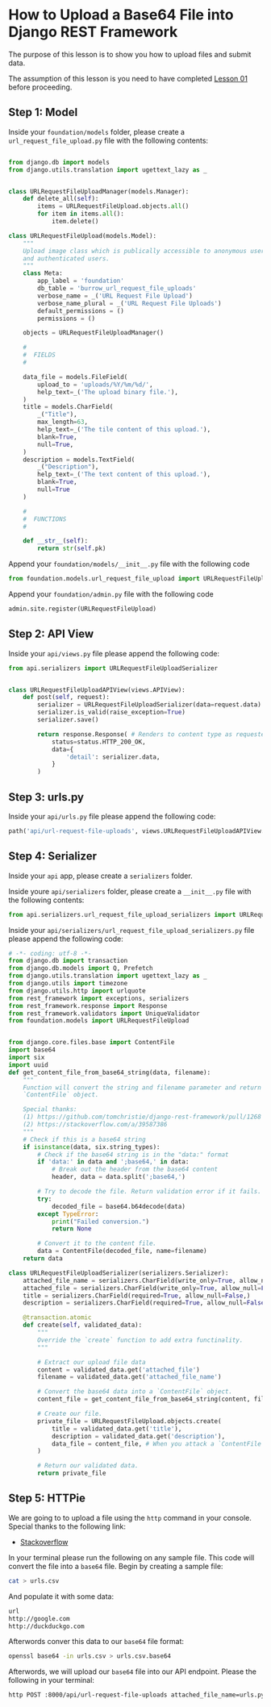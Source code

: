 # How to Upload a Base64 File into Django REST Framework

The purpose of this lesson is to show you how to upload files and submit data.

The assumption of this lesson is you need to have completed [Lesson 01](https://github.com/bci-innovation-labs/drf-tutorials-bartmika/blob/master/Lesson_01.md) before proceeding.

## Step 1: Model

Inside your ``foundation/models`` folder, please create a ``url_request_file_upload.py`` file with the following contents:

```python

from django.db import models
from django.utils.translation import ugettext_lazy as _


class URLRequestFileUploadManager(models.Manager):
    def delete_all(self):
        items = URLRequestFileUpload.objects.all()
        for item in items.all():
            item.delete()

class URLRequestFileUpload(models.Model):
    """
    Upload image class which is publically accessible to anonymous users
    and authenticated users.
    """
    class Meta:
        app_label = 'foundation'
        db_table = 'burrow_url_request_file_uploads'
        verbose_name = _('URL Request File Upload')
        verbose_name_plural = _('URL Request File Uploads')
        default_permissions = ()
        permissions = ()

    objects = URLRequestFileUploadManager()

    #
    #  FIELDS
    #

    data_file = models.FileField(
        upload_to = 'uploads/%Y/%m/%d/',
        help_text=_('The upload binary file.'),
    )
    title = models.CharField(
        _("Title"),
        max_length=63,
        help_text=_('The tile content of this upload.'),
        blank=True,
        null=True,
    )
    description = models.TextField(
        _("Description"),
        help_text=_('The text content of this upload.'),
        blank=True,
        null=True
    )

    #
    #  FUNCTIONS
    #

    def __str__(self):
        return str(self.pk)
```

Append your ``foundation/models/__init__.py`` file with the following code

```python
from foundation.models.url_request_file_upload import URLRequestFileUpload
```

Append your ``foundation/admin.py`` file with the following code

```python
admin.site.register(URLRequestFileUpload)
```


## Step 2: API View

Inside your ``api/views.py`` file please append the following code:

```python
from api.serializers import URLRequestFileUploadSerializer


class URLRequestFileUploadAPIView(views.APIView):
    def post(self, request):
        serializer = URLRequestFileUploadSerializer(data=request.data)
        serializer.is_valid(raise_exception=True)
        serializer.save()

        return response.Response( # Renders to content type as requested by the client.
            status=status.HTTP_200_OK,
            data={
                'detail': serializer.data,
            }
        )
```


## Step 3: urls.py

Inside your ``api/urls.py`` file please append the following code:

```python
path('api/url-request-file-uploads', views.URLRequestFileUploadAPIView.as_view()),
```


## Step 4: Serializer

Inside your ``api`` app, please create a ``serializers`` folder.

Inside youre ``api/serializers`` folder, please create a ``__init__.py`` file with the following contents:

```python
from api.serializers.url_request_file_upload_serializers import URLRequestFileUploadSerializer
```

Inside your ``api/serializers/url_request_file_upload_serializers.py`` file please append the following code:

```python
# -*- coding: utf-8 -*-
from django.db import transaction
from django.db.models import Q, Prefetch
from django.utils.translation import ugettext_lazy as _
from django.utils import timezone
from django.utils.http import urlquote
from rest_framework import exceptions, serializers
from rest_framework.response import Response
from rest_framework.validators import UniqueValidator
from foundation.models import URLRequestFileUpload


from django.core.files.base import ContentFile
import base64
import six
import uuid
def get_content_file_from_base64_string(data, filename):
    """
    Function will convert the string and filename parameter and return a
    `ContentFile` object.

    Special thanks:
    (1) https://github.com/tomchristie/django-rest-framework/pull/1268
    (2) https://stackoverflow.com/a/39587386
    """
    # Check if this is a base64 string
    if isinstance(data, six.string_types):
        # Check if the base64 string is in the "data:" format
        if 'data:' in data and ';base64,' in data:
            # Break out the header from the base64 content
            header, data = data.split(';base64,')

        # Try to decode the file. Return validation error if it fails.
        try:
            decoded_file = base64.b64decode(data)
        except TypeError:
            print("Failed conversion.")
            return None

        # Convert it to the content file.
        data = ContentFile(decoded_file, name=filename)
    return data

class URLRequestFileUploadSerializer(serializers.Serializer):
    attached_file_name = serializers.CharField(write_only=True, allow_null=False,)
    attached_file = serializers.CharField(write_only=True, allow_null=False,)
    title = serializers.CharField(required=True, allow_null=False,)
    description = serializers.CharField(required=True, allow_null=False,)

    @transaction.atomic
    def create(self, validated_data):
        """
        Override the `create` function to add extra functinality.
        """

        # Extract our upload file data
        content = validated_data.get('attached_file')
        filename = validated_data.get('attached_file_name')

        # Convert the base64 data into a `ContentFile` object.
        content_file = get_content_file_from_base64_string(content, filename)

        # Create our file.
        private_file = URLRequestFileUpload.objects.create(
            title = validated_data.get('title'),
            description = validated_data.get('description'),
            data_file = content_file, # When you attack a `ContentFile`, Django handles all file uploading.
        )

        # Return our validated data.
        return private_file
```

## Step 5: HTTPie

We are going to to upload a file using the ``http`` command in your console. Special thanks to the following link:

* [Stackoverflow](https://stackoverflow.com/a/52412141)

In your terminal please run the following on any sample file. This code will convert the file into a `base64` file. Begin by creating a sample file:

```bash
cat > urls.csv
```

And populate it with some data:

```bash
url
http://google.com
http://duckduckgo.com
```

Afterwords conver this data to our ``base64`` file format:

```bash
openssl base64 -in urls.csv > urls.csv.base64
```

Afterwords, we will upload our ``base64`` file into our API endpoint. Please the following in your terminal:

```bash
http POST :8000/api/url-request-file-uploads attached_file_name=urls.py attached_file=@urls.csv.base64 title="My Tech Blogs" description="The tech blogs I want to have a record of."
```

